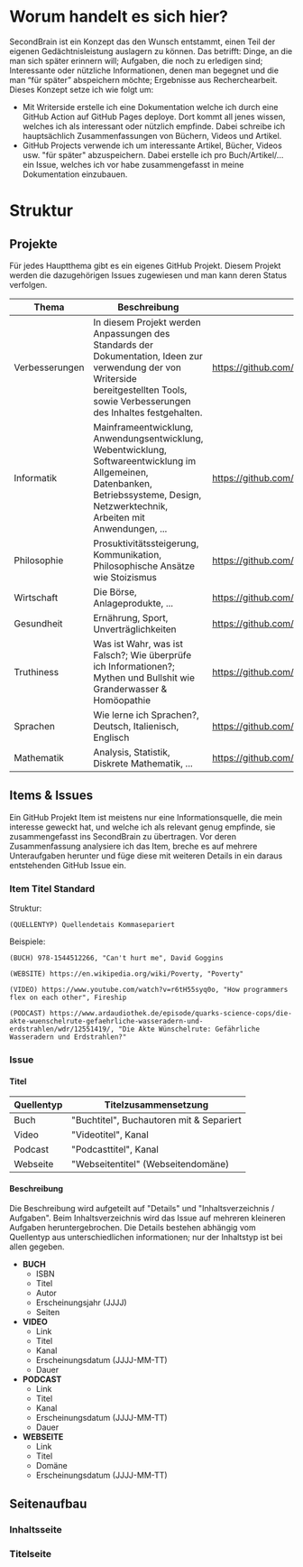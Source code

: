 # Worum handelt es sich hier?

SecondBrain ist ein Konzept das den Wunsch entstammt, einen Teil der eigenen Gedächtnisleistung auslagern zu können. Das
betrifft: Dinge, an die man sich später erinnern will; Aufgaben, die noch zu erledigen sind; Interessante oder nützliche
Informationen, denen man begegnet und die man “für später” abspeichern möchte; Ergebnisse aus Recherchearbeit. Dieses
Konzept setze ich wie folgt um:

- Mit Writerside erstelle ich eine Dokumentation welche ich durch eine GitHub Action auf GitHub Pages deploye. Dort
  kommt all jenes wissen, welches ich als interessant oder nützlich empfinde. Dabei schreibe ich hauptsächlich
  Zusammenfassungen von Büchern, Videos und Artikel.
- GitHub Projects verwende ich um interessante Artikel, Bücher, Videos usw. "für später" abzuspeichern. Dabei erstelle
  ich pro Buch/Artikel/... ein Issue, welches ich vor habe zusammengefasst in meine Dokumentation einzubauen.

# Struktur

## Projekte

Für jedes Hauptthema gibt es ein eigenes GitHub Projekt. Diesem Projekt werden die dazugehörigen Issues zugewiesen und
man kann deren Status verfolgen.

| Thema          | Beschreibung                                                                                                                                                                          | Link                                               |
|----------------|---------------------------------------------------------------------------------------------------------------------------------------------------------------------------------------|----------------------------------------------------|
| Verbesserungen | In diesem Projekt werden Anpassungen des Standards der Dokumentation, Ideen zur verwendung der von Writerside bereitgestellten Tools, sowie Verbesserungen des Inhaltes festgehalten. | https://github.com/users/FelixRizzolli/projects/3  |
| Informatik     | Mainframeentwicklung, Anwendungsentwicklung, Webentwicklung, Softwareentwicklung im Allgemeinen, Datenbanken, Betriebssysteme, Design, Netzwerktechnik, Arbeiten mit Anwendungen, ... | https://github.com/users/FelixRizzolli/projects/4  |
| Philosophie    | Prosuktivitätssteigerung, Kommunikation, Philosophische Ansätze wie Stoizismus                                                                                                        | https://github.com/users/FelixRizzolli/projects/6  |
| Wirtschaft     | Die Börse, Anlageprodukte, ...                                                                                                                                                        | https://github.com/users/FelixRizzolli/projects/7  |
| Gesundheit     | Ernährung, Sport, Unverträglichkeiten                                                                                                                                                 | https://github.com/users/FelixRizzolli/projects/10 |
| Truthiness     | Was ist Wahr, was ist Falsch?; Wie überprüfe ich Informationen?; Mythen und Bullshit wie Granderwasser & Homöopathie                                                                  | https://github.com/users/FelixRizzolli/projects/11 |
| Sprachen       | Wie lerne ich Sprachen?, Deutsch, Italienisch, Englisch                                                                                                                               | https://github.com/users/FelixRizzolli/projects/8  |
| Mathematik     | Analysis, Statistik, Diskrete Mathematik, ...                                                                                                                                         | https://github.com/users/FelixRizzolli/projects/5  |

## Items & Issues

Ein GitHub Projekt Item ist meistens nur eine Informationsquelle, die mein interesse geweckt hat, und welche ich als
relevant genug empfinde, sie zusammengefasst ins SecondBrain zu übertragen. Vor deren Zusammenfassung analysiere ich das
Item, breche es auf mehrere Unteraufgaben herunter und füge diese mit weiteren Details in ein daraus entstehenden
GitHub Issue ein.

### Item Titel Standard

Struktur:

`(QUELLENTYP) Quellendetais Kommasepariert`

Beispiele:

`(BUCH) 978-1544512266, "Can't hurt me", David Goggins`

`(WEBSITE) https://en.wikipedia.org/wiki/Poverty, "Poverty"`

`(VIDEO) https://www.youtube.com/watch?v=r6tH55syq0o, "How programmers flex on each other", Fireship`

`(PODCAST) https://www.ardaudiothek.de/episode/quarks-science-cops/die-akte-wuenschelrute-gefaehrliche-wasseradern-und-erdstrahlen/wdr/12551419/, "Die Akte Wünschelrute: Gefährliche Wasseradern und Erdstrahlen?"`

### Issue

#### Titel

| Quellentyp | Titelzusammensetzung                     |
|------------|------------------------------------------|
| Buch       | "Buchtitel", Buchautoren mit & Separiert |
| Video      | "Videotitel", Kanal                      |
| Podcast    | "Podcasttitel", Kanal                    |
| Webseite   | "Webseitentitel" (Webseitendomäne)       |

#### Beschreibung

Die Beschreibung wird aufgeteilt auf "Details" und "Inhaltsverzeichnis / Aufgaben". Beim Inhaltsverzeichnis wird das
Issue auf mehreren kleineren Aufgaben heruntergebrochen. Die Details bestehen abhängig vom Quellentyp aus
unterschiedlichen informationen; nur der Inhaltstyp ist bei allen gegeben.

- **BUCH**
    - ISBN
    - Titel
    - Autor
    - Erscheinungsjahr (JJJJ)
    - Seiten
- **VIDEO**
    - Link
    - Titel
    - Kanal
    - Erscheinungsdatum (JJJJ-MM-TT)
    - Dauer
- **PODCAST**
    - Link
    - Titel
    - Kanal
    - Erscheinungsdatum (JJJJ-MM-TT)
    - Dauer
- **WEBSEITE**
    - Link
    - Titel
    - Domäne
    - Erscheinungsdatum (JJJJ-MM-TT)

## Seitenaufbau

### Inhaltsseite

### Titelseite
